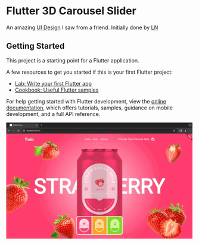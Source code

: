 # Flutter 3D Carousel Slider

An amazing [UI Design](<[Link](https://github.com/ln-dev7/3D-Carousel-Slider-UI)>) I saw from a friend. Initially done by [LN](https://github.com/ln-dev7)

## Getting Started

This project is a starting point for a Flutter application.

A few resources to get you started if this is your first Flutter project:

- [Lab: Write your first Flutter app](https://docs.flutter.dev/get-started/codelab)
- [Cookbook: Useful Flutter samples](https://docs.flutter.dev/cookbook)

For help getting started with Flutter development, view the
[online documentation](https://docs.flutter.dev/), which offers tutorials,
samples, guidance on mobile development, and a full API reference.

<img src="https://github.com/yunweneric/flutter-3DCarousel-Slider/blob/main/3d-carousel.gif?raw=true"/>
